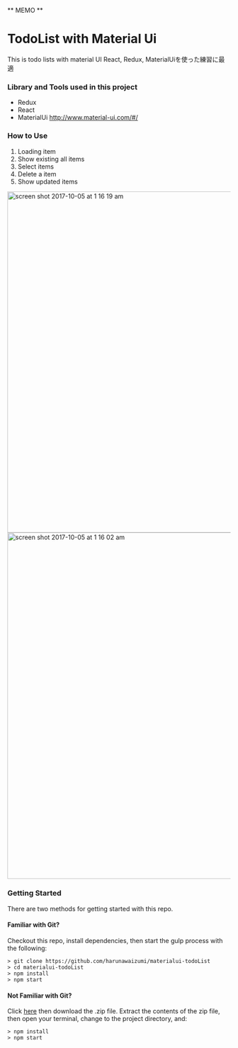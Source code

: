 ** MEMO **


# TodoList with Material Ui

This is todo lists with material UI
React, Redux, MaterialUiを使った練習に最適

### Library and Tools used in this project

- Redux
- React
- MaterialUi http://www.material-ui.com/#/

### How to Use

1. Loading item
2. Show existing all items
3. Select items
4. Delete a item
5. Show updated items


<img width="770" alt="screen shot 2017-10-05 at 1 16 19 am" src="https://user-images.githubusercontent.com/19813624/31186870-e67844a0-a96a-11e7-8848-083328f56281.png">
<img width="782" alt="screen shot 2017-10-05 at 1 16 02 am" src="https://user-images.githubusercontent.com/19813624/31186908-fe0c7078-a96a-11e7-9999-a8fc26b758b6.png">


### Getting Started

There are two methods for getting started with this repo.

#### Familiar with Git?
Checkout this repo, install dependencies, then start the gulp process with the following:

```
> git clone https://github.com/harunawaizumi/materialui-todoList
> cd materialui-todoList
> npm install
> npm start
```

#### Not Familiar with Git?
Click [here](https://github.com/harunawaizumi/materialui-todoList) then download the .zip file.  Extract the contents of the zip file, then open your terminal, change to the project directory, and:

```
> npm install
> npm start
```



